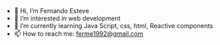 - 👋 Hi, I’m Fernando Esteve
- 👀 I’m interested in web development
- 🌱 I’m currently learning Java Script, css, html, Reactive components
- 📫 How to reach me: ferme1992@gmail.com

<!---
ferme1992/ferme1992 is a ✨ special ✨ repository because its `README.md` (this file) appears on your GitHub profile.
You can click the Preview link to take a look at your changes.
--->
